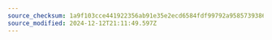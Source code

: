 ```yaml
---
source_checksum: 1a9f103cce441922356ab91e35e2ecd6584fdf99792a95857393867388eeb1ce
source_modified: 2024-12-12T21:11:49.597Z
---
```


